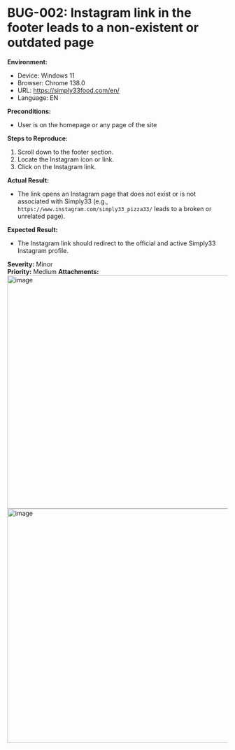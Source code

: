 # BUG-002: Instagram link in the footer leads to a non-existent or outdated page

**Environment:**
- Device: Windows 11
- Browser: Chrome 138.0
- URL: https://simply33food.com/en/
- Language: EN

**Preconditions:**
- User is on the homepage or any page of the site

**Steps to Reproduce:**
1. Scroll down to the footer section.
2. Locate the Instagram icon or link.
3. Click on the Instagram link.

**Actual Result:**
- The link opens an Instagram page that does not exist or is not associated with Simply33 (e.g., `https://www.instagram.com/simply33_pizza33/` leads to a broken or unrelated page).

**Expected Result:**
- The Instagram link should redirect to the official and active Simply33 Instagram profile.

**Severity:** Minor  
**Priority:** Medium
**Attachments:**
<img width="956" height="534" alt="image" src="https://github.com/user-attachments/assets/a4f8b814-1fae-4d47-ac21-e8d8d16a0297" />
<img width="959" height="536" alt="image" src="https://github.com/user-attachments/assets/d1b832b6-b35b-4318-8919-1f694e4fb1fe" />
